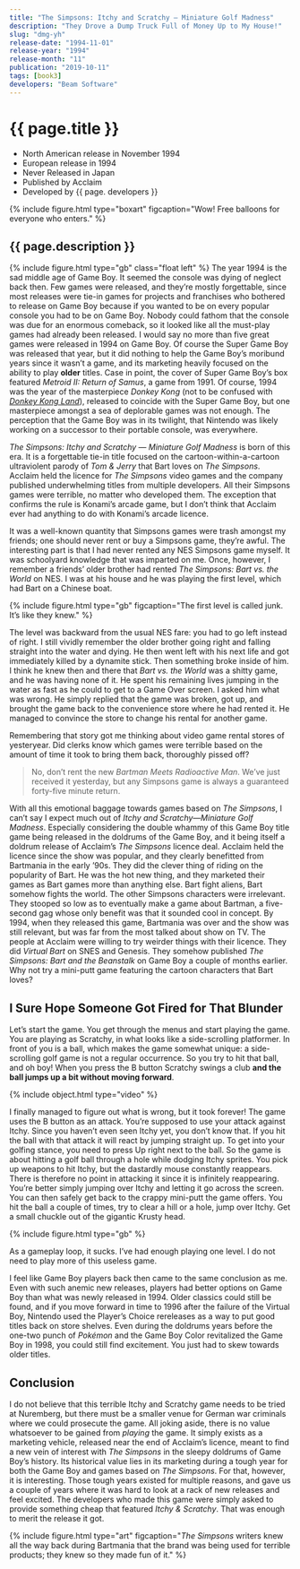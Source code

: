 ```yaml
---
title: "The Simpsons: Itchy and Scratchy — Miniature Golf Madness"
description: "They Drove a Dump Truck Full of Money Up to My House!"
slug: "dmg-yh"
release-date: "1994-11-01"
release-year: "1994"
release-month: "11"
publication: "2019-10-11"
tags: [book3]
developers: "Beam Software"
---
```

# {{ page.title }}

- North American release in November 1994
- European release in 1994
- Never Released in Japan
- Published by Acclaim
- Developed by {{ page. developers }}

{% include figure.html type="boxart" figcaption="Wow! Free balloons for everyone who enters." %}

## {{ page.description }}

{% include figure.html type="gb" class="float left" %}
The year 1994 is the sad middle age of Game Boy. It seemed the console was dying of neglect back then. Few games were released, and they’re mostly forgettable, since most releases were tie-in games for projects and franchises who bothered to release on Game Boy because if you wanted to be on every popular console you had to be on Game Boy. Nobody could fathom that the console was due for an enormous comeback, so it looked like all the must-play games had already been released. I would say no more than five great games were released in 1994 on Game Boy. Of course the Super Game Boy was released that year, but it did nothing to help the Game Boy’s moribund years since it wasn’t a game, and its marketing heavily focused on the ability to play **older** titles. Case in point, the cover of Super Game Boy’s box featured *Metroid II: Return of Samus*, a game from 1991. Of course, 1994 was the year of the masterpiece *Donkey Kong* (not to be confused with [*Donkey Kong Land*](/articles/dmg-yt)), released to coincide with the Super Game Boy, but one masterpiece amongst a sea of deplorable games was not enough. The perception that the Game Boy was in its twilight, that Nintendo was likely working on a successor to their portable console, was everywhere.

*The Simpsons: Itchy and Scratchy — Miniature Golf Madness* is born of this era. It is a forgettable tie-in title focused on the cartoon-within-a-cartoon ultraviolent parody of *Tom & Jerry* that Bart loves on *The Simpsons*. Acclaim held the licence for *The Simpsons* video games and the company published underwhelming titles from multiple developers. All their Simpsons games were terrible, no matter who developed them. The exception that confirms the rule is Konami’s arcade game, but I don’t think that Acclaim ever had anything to do with Konami’s arcade licence.

It was a well-known quantity that Simpsons games were trash amongst my friends; one should never rent or buy a Simpsons game, they’re awful. The interesting part is that I had never rented any NES Simpsons game myself. It was schoolyard knowledge that was imparted on me. Once, however, I remember a friends’ older brother had rented *The Simpsons: Bart vs. the World* on NES. I was at his house and he was playing the first level, which had Bart on a Chinese boat.

{% include figure.html type="gb" figcaption="The first level is called junk. It’s like they knew." %}

The level was backward from the usual NES fare: you had to go left instead of right. I still vividly remember the older brother going right and falling straight into the water and dying. He then went left with his next life and got immediately killed by a dynamite stick. Then something broke inside of him. I think he knew then and there that *Bart vs. the World* was a shitty game, and he was having none of it. He spent his remaining lives jumping in the water as fast as he could to get to a Game Over screen. I asked him what was wrong. He simply replied that the game was broken, got up, and brought the game back to the convenience store where he had rented it. He managed to convince the store to change his rental for another game.

Remembering that story got me thinking about video game rental stores of yesteryear. Did clerks know which games were terrible based on the amount of time it took to bring them back, thoroughly pissed off? 

> No, don’t rent the new *Bartman Meets Radioactive Man*. We’ve just received it yesterday, but any Simpsons game is always a guaranteed forty-five minute return.

With all this emotional baggage towards games based on *The Simpsons*, I can’t say I expect much out of *Itchy and Scratchy—Miniature Golf Madness*. Especially considering the double whammy of this Game Boy title game being released in the doldrums of the Game Boy, and it being itself a doldrum release of Acclaim’s *The Simpsons* licence deal. Acclaim held the licence since the show was popular, and they clearly benefitted from Bartmania in the early ’90s. They did the clever thing of riding on the popularity of Bart. He was the hot new thing, and they marketed their games as Bart games more than anything else. Bart fight aliens, Bart somehow fights the world. The other Simpsons characters were irrelevant. They stooped so low as to eventually make a game about Bartman, a five-second gag whose only benefit was that it sounded cool in concept. By 1994, when they released this game, Bartmania was over and the show was still relevant, but was far from the most talked about show on TV. The people at Acclaim were willing to try weirder things with their licence. They did *Virtual Bart* on SNES and Genesis. They somehow published *The Simpsons: Bart and the Beanstalk* on Game Boy a couple of months earlier. Why not try a mini-putt game featuring the cartoon characters that Bart loves?

## I Sure Hope Someone Got Fired for That Blunder

Let’s start the game. You get through the menus and start playing the game. You are playing as Scratchy, in what looks like a side-scrolling platformer. In front of you is a ball, which makes the game somewhat unique: a side-scrolling golf game is not a regular occurrence. So you try to hit that ball, and oh boy! When you press the B button Scratchy swings a club **and the ball jumps up a bit without moving forward**.

{% include object.html type="video" %}

I finally managed to figure out what is wrong, but it took forever! The game uses the B button as an attack. You’re supposed to use your attack against Itchy. Since you haven’t even seen Itchy yet, you don’t know that. If you hit the ball with that attack it will react by jumping straight up. To get into your golfing stance, you need to press Up right next to the ball. So the game is about hitting a golf ball through a hole while dodging Itchy sprites. You pick up weapons to hit Itchy, but the dastardly mouse constantly reappears. There is therefore no point in attacking it since it is infinitely reappearing. You’re better simply jumping over Itchy and letting it go across the screen. You can then safely get back to the crappy mini-putt the game offers. You hit the ball a couple of times, try to clear a hill or a hole, jump over Itchy. Get a small chuckle out of the gigantic Krusty head.

{% include figure.html type="gb" %}

As a gameplay loop, it sucks. I’ve had enough playing one level. I do not need to play more of this useless game.

I feel like Game Boy players back then came to the same conclusion as me. Even with such anemic new releases, players had better options on Game Boy than what was newly released in 1994. Older classics could still be found, and if you move forward in time to 1996 after the failure of the Virtual Boy, Nintendo used the Player’s Choice rereleases as a way to put good titles back on store shelves. Even during the doldrums years before the one-two punch of *Pokémon* and the Game Boy Color revitalized the Game Boy in 1998, you could still find excitement. You just had to skew towards older titles.

## Conclusion

I do not believe that this terrible Itchy and Scratchy game needs to be tried at Nuremberg, but there must be a smaller venue for German war criminals where we could prosecute the game. All joking aside, there is no value whatsoever to be gained from *playing* the game. It simply exists as a marketing vehicle, released near the end of Acclaim’s licence, meant to find a new vein of interest with *The Simpsons* in the sleepy doldrums of Game Boy’s history. Its historical value lies in its marketing during a tough year for both the Game Boy and games based on *The Simpsons*. For that, however, it is interesting. Those tough years existed for multiple reasons, and gave us a couple of years where it was hard to look at a rack of new releases and feel excited. The developers who made this game were simply asked to provide something cheap that featured *Itchy & Scratchy*. That was enough to merit the release it got.

{% include figure.html type="art" figcaption="*The Simpsons* writers knew all the way back during Bartmania that the brand was being used for terrible products; they knew so they made fun of it." %}
